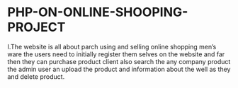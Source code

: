 # PHP-ON-ONLINE-SHOOPING-PROJECT
I.The  website is all about parch using and selling online shopping men’s ware the users need to initially register them selves on the website and far then they can purchase product client also search the any company product the admin user an upload the product and information  about the well as they and delete product.
